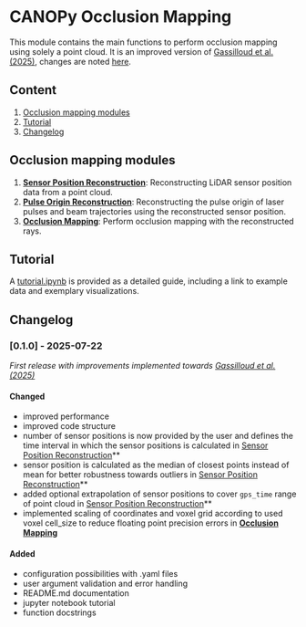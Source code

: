 # CANOPy Occlusion Mapping

This module contains the main functions to perform occlusion mapping using solely a point cloud. It is an improved version of [Gassilloud et al. (2025)](https://www.sciencedirect.com/science/article/pii/S1569843225001402), changes are noted [here](#changelog).


## Content
1. [Occlusion mapping modules](#occlusion-mapping-modules)
2. [Tutorial](#tutorial)
3. [Changelog](#changelog)


## Occlusion mapping modules
1. **[Sensor Position Reconstruction](./sensor_position_reconstruction.py)**: Reconstructing LiDAR sensor position data from a point cloud.
2. **[Pulse Origin Reconstruction](./pulse_origin_reconstruction.py)**: Reconstructing the pulse origin of laser pulses and beam trajectories using the reconstructed sensor position.
3. **[Occlusion Mapping](./occlusion_mapping.py)**: Perform occlusion mapping with the reconstructed rays.


## Tutorial
A [tutorial.ipynb](./tutorial.ipynb) is provided as a detailed guide, including a link to example data and exemplary visualizations.


## Changelog

### [0.1.0] - 2025-07-22

_First release with improvements implemented towards [Gassilloud et al. (2025)](https://www.sciencedirect.com/science/article/pii/S1569843225001402)_

#### Changed
   * improved performance
   * improved code structure
   * number of sensor positions is now provided by the user and defines the time interval in which the sensor positions is calculated in [Sensor Position Reconstruction](./sensor_position_reconstruction.py)**
   * sensor position is calculated as the median of closest points instead of mean for better robustness towards outliers in [Sensor Position Reconstruction](./sensor_position_reconstruction.py)**
   * added optional extrapolation of sensor positions to cover `gps_time` range of point cloud in [Sensor Position Reconstruction](./sensor_position_reconstruction.py)**
   * implemented scaling of coordinates and voxel grid according to used voxel cell_size to reduce floating point precision errors in **[Occlusion Mapping](./occlusion_mapping.py)**

#### Added
   * configuration possibilities with .yaml files
   * user argument validation and error handling
   * README.md documentation
   * jupyter notebook tutorial
   * function docstrings